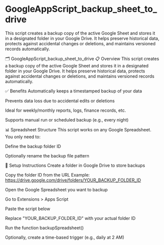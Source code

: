 # GoogleAppScript_backup_sheet_to_drive
This script creates a backup copy of the active Google Sheet and stores it in a designated folder in your Google Drive. It helps preserve historical data, protects against accidental changes or deletions, and maintains versioned records automatically.

🗂️ GoogleAppScript_backup_sheet_to_drive
📋 Overview
This script creates a backup copy of the active Google Sheet and stores it in a designated folder in your Google Drive. It helps preserve historical data, protects against accidental changes or deletions, and maintains versioned records automatically.

✅ Benefits
Automatically keeps a timestamped backup of your data

Prevents data loss due to accidental edits or deletions

Ideal for weekly/monthly reports, logs, finance records, etc.

Supports manual run or scheduled backup (e.g., every night)

📊 Spreadsheet Structure
This script works on any Google Spreadsheet. You only need to:

Define the backup folder ID

Optionally rename the backup file pattern

🧰 Setup Instructions
Create a folder in Google Drive to store backups

Copy the folder ID from the URL
Example: https://drive.google.com/drive/folders/YOUR_BACKUP_FOLDER_ID

Open the Google Spreadsheet you want to backup

Go to Extensions > Apps Script

Paste the script below

Replace "YOUR_BACKUP_FOLDER_ID" with your actual folder ID

Run the function backupSpreadsheet()

Optionally, create a time-based trigger (e.g., daily at 2 AM)
